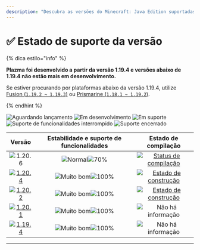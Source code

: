 ```yaml
---
description: "Descubra as versões do Minecraft: Java Edition suportadas pelo Plazma."
---
```


# ✅ Estado de suporte da versão

{% dica estilo="info" %}

**Plazma foi desenvolvido a partir da versão 1.19.4 e versões abaixo de 1.19.4 não estão mais em desenvolvimento.**

Se estiver procurando por plataformas abaixo da versão 1.19.4, utilize [Fusion (`1.19.2 ~ 1.19.3`)](https://github.com/RuinedTechnologyUnify/Fusion) ou [Prismarine (`1.18.1 ~ 1.19.2`)](https://github.com/PrismarineTeam/Prismarine).

{% endhint %}

[wtr]: https://badge.plazmamc.org/0/릴리스%20대기중
[idv]: <https://badge.plazmamc.org/1/Em desenvolvimento>
[atv]: <https://badge.plazmamc.org/2/Em suporte>
[fse]: <https://badge.plazmamc.org/6/Suporte de funcionalidades interrompido>
[eol]: <https://badge.plazmamc.org/4/Suporte encerrado>
[ukn]: https://badge.plazmamc.org/0/Não%20há%20informação
[vgd]: https://badge.plazmamc.org/1/Muito%20bom
[mid]: https://badge.plazmamc.org/6/Normal
[100]: https://badge.plazmamc.org/percent/100

![Aguardando lançamento][wtr] ![Em desenvolvimento][idv] ![Em suporte][atv] ![Suporte de funcionalidades interrompido][fse] ![Suporte encerrado][eol]

|                                       Versão                                      |       Estabilidade    e    suporte de funcionalidades       |                                              Estado de compilação                                             |
| :-------------------------------------------------------------------------------: | :---------------------------------------------------------: | :-----------------------------------------------------------------------------------------------------------: |
|                   ![1.20.6](https://badge.plazmamc.org/1/1.20.6)                  | ![Normal][vgd]![70%](https://badge.plazmamc.org/percent/70) | [![Status de compilação](https://build.plazmamc.org/1.20.6)](https://build.plazmamc.org/1.20.6?redirect=true) |
| [![1.20.4](https://badge.plazmamc.org/2/1.20.4)](https://git.plazmamc.org/1.20.4) |                ![Muito bom][vgd]![100%][100]                | [![Estado de construção](https://build.plazmamc.org/1.20.4)](https://build.plazmamc.org/1.20.4?redirect=true) |
| [![1.20.2](https://badge.plazmamc.org/4/1.20.2)](https://git.plazmamc.org/1.20.2) |                ![Muito bom][vgd]![100%][100]                | [![Estado de construção](https://build.plazmamc.org/1.20.2)](https://build.plazmamc.org/1.20.2?redirect=true) |
| [![1.20.1](https://badge.plazmamc.org/4/1.20.1)](https://git.plazmamc.org/1.20.1) |                ![Muito bom][vgd]![100%][100]                |                                           ![Não há informação][ukn]                                           |
| [![1.19.4](https://badge.plazmamc.org/4/1.19.4)](https://git.plazmamc.org/1.19.4) |                ![Muito bom][vgd]![100%][100]                |                                           ![Não há informação][ukn]                                           |

***
